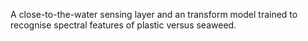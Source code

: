 A close-to-the-water sensing layer and an transform model trained to recognise  spectral features of plastic versus seaweed. 

